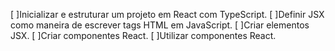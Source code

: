 [ ]Inicializar e estruturar um projeto em React com TypeScript.
[ ]Definir JSX como maneira de escrever tags HTML em JavaScript.
[ ]Criar elementos JSX.
[ ]Criar componentes React.
[ ]Utilizar componentes React.